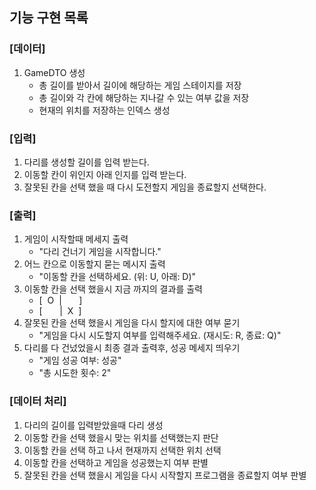 ## 기능 구현 목록

### [데이터]
1. GameDTO 생성
   * 총 길이를 받아서 길이에 해당하는 게임 스테이지를 저장
   * 총 길이와 각 칸에 해당하는 지나갈 수 있는 여부 값을 저장
   * 현재의 위치를 저장하는 인덱스 생성

### [입력]
1. 다리를 생성할 길이를 입력 받는다.
2. 이동할 칸이 위인지 아래 인지를 입력 받는다.
3. 잘못된 칸을 선택 했을 때 다시 도전할지 게임을 종료할지 선택한다.

### [출력]
1. 게임이 시작할때 메세지 출력
   * "다리 건너기 게임을 시작합니다."
2. 어느 칸으로 이동할지 묻는 메시지 출력
   * "이동할 칸을 선택하세요. (위: U, 아래: D)"
3. 이동할 칸을 선택 했을시 지금 까지의 결과를 출력
   * [ &nbsp;O&nbsp; | &nbsp;&nbsp;&nbsp;&nbsp;&nbsp; ]
   * [ &nbsp;&nbsp;&nbsp;&nbsp;&nbsp; | &nbsp;X&nbsp; ]
4. 잘못된 칸을 선택 했을시 게임을 다시 할지에 대한 여부 묻기
   * "게임을 다시 시도할지 여부를 입력해주세요. (재시도: R, 종료: Q)"
5. 다리를 다 건넜었을시 최종 결과 출력후, 성공 메세지 띄우기
   * "게임 성공 여부: 성공"
   * "총 시도한 횟수: 2"

### [데이터 처리]
1. 다리의 길이를 입력받았을때 다리 생성
2. 이동할 칸을 선택 했을시 맞는 위치를 선택했는지 판단
3. 이동할 칸을 선택 하고 나서 현재까지 선택한 위치 선택
4. 이동할 칸을 선택하고 게임을 성공했는지 여부 판별
5. 잘못된 칸을 선택 했을시 게임을 다시 시작할지 프로그램을 종료할지 여부 판별

